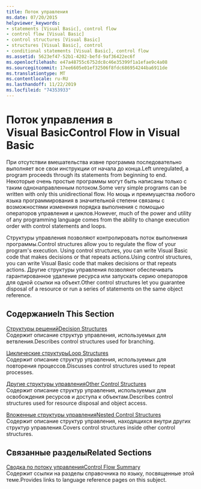 ```yaml
---
title: Поток управления
ms.date: 07/20/2015
helpviewer_keywords:
- statements [Visual Basic], control flow
- control flow [Visual Basic]
- control structures [Visual Basic]
- structures [Visual Basic], control
- conditional statements [Visual Basic], control flow
ms.assetid: 5623ef47-52b1-4202-befd-9af36422ec6f
ms.openlocfilehash: e47a48755c6752dc8c46e35399f1a1efae9c4a08
ms.sourcegitcommit: 17ee6605e01ef32506f8fdc686954244ba6911de
ms.translationtype: MT
ms.contentlocale: ru-RU
ms.lasthandoff: 11/22/2019
ms.locfileid: "74353933"
---
```

# <a name="control-flow-in-visual-basic"></a><span data-ttu-id="f5350-102">Поток управления в Visual Basic</span><span class="sxs-lookup"><span data-stu-id="f5350-102">Control Flow in Visual Basic</span></span>

<span data-ttu-id="f5350-103">При отсутствии вмешательства извне программа последовательно выполняет все свои инструкции от начала до конца.</span><span class="sxs-lookup"><span data-stu-id="f5350-103">Left unregulated, a program proceeds through its statements from beginning to end.</span></span> <span data-ttu-id="f5350-104">Некоторые очень простые программы могут быть написаны только с таким однонаправленным потоком.</span><span class="sxs-lookup"><span data-stu-id="f5350-104">Some very simple programs can be written with only this unidirectional flow.</span></span> <span data-ttu-id="f5350-105">Но мощь и преимущества любого языка программирования в значительной степени связаны с возможностями изменения порядка выполнения с помощью операторов управления и циклов.</span><span class="sxs-lookup"><span data-stu-id="f5350-105">However, much of the power and utility of any programming language comes from the ability to change execution order with control statements and loops.</span></span>

 <span data-ttu-id="f5350-106">Структуры управления позволяют контролировать поток выполнения программы.</span><span class="sxs-lookup"><span data-stu-id="f5350-106">Control structures allow you to regulate the flow of your program's execution.</span></span> <span data-ttu-id="f5350-107">Using control structures, you can write Visual Basic code that makes decisions or that repeats actions.</span><span class="sxs-lookup"><span data-stu-id="f5350-107">Using control structures, you can write Visual Basic code that makes decisions or that repeats actions.</span></span> <span data-ttu-id="f5350-108">Другие структуры управления позволяют обеспечивать гарантированное удаление ресурса или запускать серию операторов для одной ссылки на объект.</span><span class="sxs-lookup"><span data-stu-id="f5350-108">Other control structures let you guarantee disposal of a resource or run a series of statements on the same object reference.</span></span>
  
## <a name="in-this-section"></a><span data-ttu-id="f5350-109">Содержание</span><span class="sxs-lookup"><span data-stu-id="f5350-109">In This Section</span></span>

 [<span data-ttu-id="f5350-110">Структуры решений</span><span class="sxs-lookup"><span data-stu-id="f5350-110">Decision Structures</span></span>](decision-structures.md)  
 <span data-ttu-id="f5350-111">Содержит описание структур управления, используемых для ветвления.</span><span class="sxs-lookup"><span data-stu-id="f5350-111">Describes control structures used for branching.</span></span>

 [<span data-ttu-id="f5350-112">Циклические структуры</span><span class="sxs-lookup"><span data-stu-id="f5350-112">Loop Structures</span></span>](loop-structures.md)  
 <span data-ttu-id="f5350-113">Содержит описание структур управления, используемых для повторения процессов.</span><span class="sxs-lookup"><span data-stu-id="f5350-113">Discusses control structures used to repeat processes.</span></span>

 [<span data-ttu-id="f5350-114">Другие структуры управления</span><span class="sxs-lookup"><span data-stu-id="f5350-114">Other Control Structures</span></span>](other-control-structures.md)  
 <span data-ttu-id="f5350-115">Содержит описание структур управления, используемых для освобождения ресурсов и доступа к объектам.</span><span class="sxs-lookup"><span data-stu-id="f5350-115">Describes control structures used for resource disposal and object access.</span></span>

 [<span data-ttu-id="f5350-116">Вложенные структуры управления</span><span class="sxs-lookup"><span data-stu-id="f5350-116">Nested Control Structures</span></span>](nested-control-structures.md)  
 <span data-ttu-id="f5350-117">Содержит описание структур управления, находящихся внутри других структур управления.</span><span class="sxs-lookup"><span data-stu-id="f5350-117">Covers control structures inside other control structures.</span></span>

## <a name="related-sections"></a><span data-ttu-id="f5350-118">Связанные разделы</span><span class="sxs-lookup"><span data-stu-id="f5350-118">Related Sections</span></span>

 [<span data-ttu-id="f5350-119">Сводка по потоку управления</span><span class="sxs-lookup"><span data-stu-id="f5350-119">Control Flow Summary</span></span>](../../../language-reference/keywords/control-flow-summary.md)  
 <span data-ttu-id="f5350-120">Содержит ссылки на разделы справочника по языку, посвященные этой теме.</span><span class="sxs-lookup"><span data-stu-id="f5350-120">Provides links to language reference pages on this subject.</span></span>
